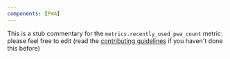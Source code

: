 ```yaml
---
components: [PWA]
---
```


This is a stub commentary for the `metrics.recently_used_pwa_count` metric: please feel free to edit (read the
[contributing guidelines](https://github.com/mozilla/glean-annotations/blob/main/CONTRIBUTING.md)
if you haven't done this before)
